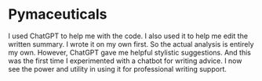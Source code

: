 # Pymaceuticals
 
I used ChatGPT to help me with the code.  I also used it to help me edit the written summary.  I wrote it on my own first.  So the actual analysis is entirely my own.
However, ChatGPT gave me helpful stylistic suggestions.  And this was the first time I experimented with a chatbot for writing advice.  I now see the power and utility
in using it for professional writing support.